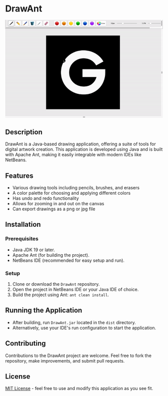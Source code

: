 # DrawAnt
![DrawAnt](images/drawant.gif)

## Description
DrawAnt is a Java-based drawing application, offering a suite of tools for digital artwork creation. This application is developed using Java and is built with Apache Ant, making it easily integrable with modern IDEs like NetBeans.

## Features
- Various drawing tools including pencils, brushes, and erasers
- A color palette for choosing and applying different colors
- Has undo and redo functionality
- Allows for zooming in and out on the canvas
- Can export drawings as a png or jpg file

## Installation

### Prerequisites
- Java JDK 19 or later.
- Apache Ant (for building the project).
- NetBeans IDE (recommended for easy setup and run).

### Setup
1. Clone or download the `DrawAnt` repository.
2. Open the project in NetBeans IDE or your Java IDE of choice.
3. Build the project using Ant: `ant clean install`.

## Running the Application
- After building, run `DrawAnt.jar` located in the `dist` directory.
- Alternatively, use your IDE's run configuration to start the application.

## Contributing
Contributions to the DrawAnt project are welcome. Feel free to fork the repository, make improvements, and submit pull requests.

## License
[MIT License](LICENSE.md) - feel free to use and modify this application as you see fit.
